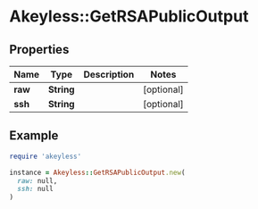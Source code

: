 # Akeyless::GetRSAPublicOutput

## Properties

| Name | Type | Description | Notes |
| ---- | ---- | ----------- | ----- |
| **raw** | **String** |  | [optional] |
| **ssh** | **String** |  | [optional] |

## Example

```ruby
require 'akeyless'

instance = Akeyless::GetRSAPublicOutput.new(
  raw: null,
  ssh: null
)
```

